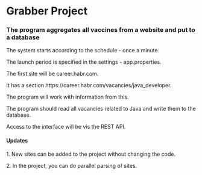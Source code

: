 <h1 align="left">Grabber Project</h1>
<h3 align="left">The program aggregates all vaccines from a website and put to a database</h3>
<p align="left">The system starts according to the schedule - once a minute.</p>
<p align="left">The launch period is specified in the settings - app.properties.</p>
<p align="left">The first site will be career.habr.com.</p>
<p align="left">It has a section https://career.habr.com/vacancies/java_developer.</p>
<p align="left">The program will work with information from this.</p>
<p align="left">The program should read all vacancies related to Java and write them to the database.</p>
<p align="left">Access to the interface will be vis the REST API.</p>
<h4 align="left">Updates</h4>
<p align="left">1. New sites can be added to the project without changing the code.</p>
<p align="left">2. In the project, you can do parallel parsing of sites.</p>
